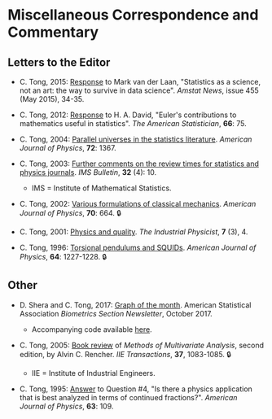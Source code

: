 # Miscellaneous Correspondence and Commentary

## Letters to the Editor

- C. Tong, 2015:  [Response](https://magazine.amstat.org/blog/2015/05/01/sciencenotartii/) to Mark van der Laan, "Statistics as a science, not an art:  the way to survive in data science".  *Amstat News*, issue 455 (May 2015), 34-35.

- C. Tong, 2012:  [Response](https://doi.org/10.1080/00031305.2012.667900) to H. A. David, "Euler's contributions to mathematics useful in statistics".  *The American Statistician*, **66**: 75.

- C. Tong, 2004:  [Parallel universes in the statistics literature](https://doi.org/10.1119/1.1789165). *American Journal of Physics*, **72**: 1367.

- C. Tong, 2003:  [Further comments on the review times for statistics and physics journals](ims_bull_excerpt.pdf).  *IMS Bulletin*, **32** (4): 10.

  - IMS = Institute of Mathematical Statistics.

- C. Tong, 2002:  [Various formulations of classical mechanics](https://doi.org/10.1119/1.1479745). *American Journal of Physics*, **70**: 664.  :lock:

- C. Tong, 2001: [Physics and quality](ind_phys_excerpt.pdf). *The Industrial Physicist*, **7** (3), 4.

- C. Tong, 1996:  [Torsional pendulums and SQUIDs](https://doi.org/10.1119/1.18352).  *American Journal of Physics*, **64**: 1227-1228.  :lock:

## Other

- D. Shera and C. Tong, 2017:  [Graph of the month](biometrics_Oct2017excerpt.pdf).  American Statistical Association *Biometrics Section Newsletter*, October 2017.

  - Accompanying code available [here](https://github.com/hydrodynamicstability/boxdot.plot).

- C. Tong, 2005:  [Book review](https://doi.org/10.1080/07408170500232784) of *Methods of Multivariate Analysis*, second edition, by Alvin C. Rencher.  *IIE Transactions*, **37**, 1083-1085.  :lock:

  - IIE = Institute of Industrial Engineers.

- C. Tong, 1995:  [Answer](https://doi.org/10.1119/1.17963) to Question #4, "Is there a physics application that is best analyzed in terms of continued fractions?".  *American Journal of Physics*, **63**: 109.

